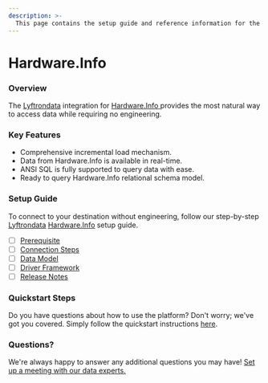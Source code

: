 ```yaml
---
description: >-
  This page contains the setup guide and reference information for the Hardware.Info source connector.
---
```


# Hardware.Info

### Overview

The [Lyftrondata](https://www.lyftrondata.com/) integration for [Hardware.Info](https://www.lyftrondata.com/integration/hardware.info/)[ ](https://www.lyftrondata.com/integration/hardware.info/)provides the most natural way to access data while requiring no engineering.

### Key Features

* Comprehensive incremental load mechanism.
* Data from Hardware.Info is available in real-time.&#x20;
* ANSI SQL is fully supported to query data with ease.
* Ready to query Hardware.Info relational schema model.

### Setup Guide

To connect to your destination without engineering, follow our step-by-step [Lyftrondata](https://www.lyftrondata.com/)  [Hardware.Info](https://www.lyftrondata.com/integration/hardware.info/) setup guide.

* [ ] [Prerequisite](../../marketing-analytics/hardware.info/prerequisite.md)
* [ ] [Connection Steps](../../marketing-analytics/hardware.info/connection-steps.md)
* [ ] [Data Model](../../marketing-analytics/hardware.info/data-model/)
* [ ] [Driver Framework](../../marketing-analytics/hardware.info/driver-framework/)
* [ ] [Release Notes](../../marketing-analytics/hardware.info/release-notes.md)

### Quickstart Steps

Do you have questions about how to use the platform? Don't worry; we've got you covered. Simply follow the quickstart instructions [here](../../../quickstart-steps.md).

### Questions? <a href="#questions" id="questions"></a>

We're always happy to answer any additional questions you may have! [Set up a meeting with our data experts.](https://www.lyftrondata.com/book-a-meeting/)

